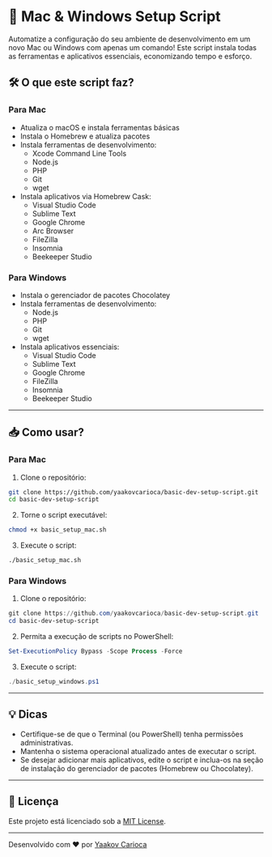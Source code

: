 # 🚀 Mac & Windows Setup Script

Automatize a configuração do seu ambiente de desenvolvimento em um novo Mac ou Windows com apenas um comando! Este script instala todas as ferramentas e aplicativos essenciais, economizando tempo e esforço.

## 🛠️ O que este script faz?

### Para Mac
- Atualiza o macOS e instala ferramentas básicas
- Instala o Homebrew e atualiza pacotes
- Instala ferramentas de desenvolvimento:
  - Xcode Command Line Tools
  - Node.js
  - PHP
  - Git
  - wget
- Instala aplicativos via Homebrew Cask:
  - Visual Studio Code
  - Sublime Text
  - Google Chrome
  - Arc Browser
  - FileZilla
  - Insomnia
  - Beekeeper Studio

### Para Windows
- Instala o gerenciador de pacotes Chocolatey
- Instala ferramentas de desenvolvimento:
  - Node.js
  - PHP
  - Git
  - wget
- Instala aplicativos essenciais:
  - Visual Studio Code
  - Sublime Text
  - Google Chrome
  - FileZilla
  - Insomnia
  - Beekeeper Studio

---

## 📥 Como usar?

### Para Mac
1. Clone o repositório:
```bash
git clone https://github.com/yaakovcarioca/basic-dev-setup-script.git
cd basic-dev-setup-script
```

2. Torne o script executável:
```bash
chmod +x basic_setup_mac.sh
```

3. Execute o script:
```bash
./basic_setup_mac.sh
```

### Para Windows
1. Clone o repositório:
```powershell
git clone https://github.com/yaakovcarioca/basic-dev-setup-script.git
cd basic-dev-setup-script
```

2. Permita a execução de scripts no PowerShell:
```powershell
Set-ExecutionPolicy Bypass -Scope Process -Force
```

3. Execute o script:
```powershell
./basic_setup_windows.ps1
```

---

## 💡 Dicas
- Certifique-se de que o Terminal (ou PowerShell) tenha permissões administrativas.
- Mantenha o sistema operacional atualizado antes de executar o script.
- Se desejar adicionar mais aplicativos, edite o script e inclua-os na seção de instalação do gerenciador de pacotes (Homebrew ou Chocolatey).

---

## 📝 Licença
Este projeto está licenciado sob a [MIT License](LICENSE).

---

Desenvolvido com ❤️ por [Yaakov Carioca](https://github.com/yaakovcarioca)
